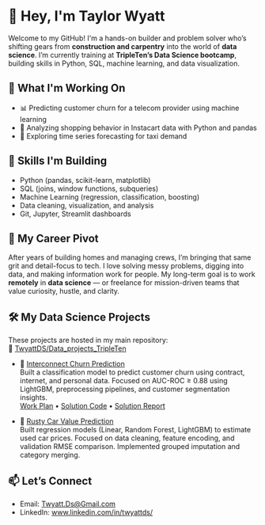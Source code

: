 # 👋 Hey, I'm Taylor Wyatt

Welcome to my GitHub! I'm a hands-on builder and problem solver who’s shifting gears from **construction and carpentry** into the world of **data science**. I’m currently training at **TripleTen’s Data Science bootcamp**, building skills in Python, SQL, machine learning, and data visualization.

## 🚀 What I'm Working On
- 📊 Predicting customer churn for a telecom provider using machine learning
- 🛒 Analyzing shopping behavior in Instacart data with Python and pandas
- 🧠 Exploring time series forecasting for taxi demand

## 🔧 Skills I'm Building
- Python (pandas, scikit-learn, matplotlib)
- SQL (joins, window functions, subqueries)
- Machine Learning (regression, classification, boosting)
- Data cleaning, visualization, and analysis
- Git, Jupyter, Streamlit dashboards

## 🧭 My Career Pivot
After years of building homes and managing crews, I’m bringing that same grit and detail-focus to tech. I love solving messy problems, digging into data, and making information work for people. My long-term goal is to work **remotely** in **data science** — or freelance for mission-driven teams that value curiosity, hustle, and clarity.

## 🛠️ My Data Science Projects

These projects are hosted in my main repository:  
🔗 [TwyattDS/Data_projects_TripleTen](https://github.com/TwyattDS/Data_projects_TripleTen)

- 🧠 [Interconnect Churn Prediction](https://github.com/TwyattDS/Data_projects_TripleTen/tree/main/Churn_Prediction_Project)  
  Built a classification model to predict customer churn using contract, internet, and personal data. Focused on AUC-ROC ≥ 0.88 using LightGBM, preprocessing pipelines, and customer segmentation insights.  
  [Work Plan](https://github.com/TwyattDS/Data_projects_TripleTen/blob/main/Churn_Prediction_Project/Churn_Prediction_Stage_1.ipynb) • [Solution Code](https://github.com/TwyattDS/Data_projects_TripleTen/blob/main/Churn_Prediction_Project/Churn_Prediction_Stage_2.ipynb) • [Solution Report](https://github.com/TwyattDS/Data_projects_TripleTen/blob/main/Churn_Prediction_Project/Churn_Prediction_Stage_3.ipynb)


- 🚗 [Rusty Car Value Prediction](https://github.com/TwyattDS/Data_projects_TripleTen/blob/main/Rusty_Car_sales_Project/Rusty_Car_sales_Project.ipynb)  
  Built regression models (Linear, Random Forest, LightGBM) to estimate used car prices. Focused on data cleaning, feature encoding, and validation RMSE comparison. Implemented grouped imputation and category merging.




## 📫 Let’s Connect
- Email: Twyatt.Ds@Gmail.com
- LinkedIn: www.linkedin.com/in/twyattds/






















